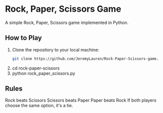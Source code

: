 # Rock, Paper, Scissors Game

A simple Rock, Paper, Scissors game implemented in Python.

## How to Play

1. Clone the repository to your local machine:
   ```bash
   git clone https://github.com/JeremyLauren/Rock-Paper-Scissors-game.git
2. cd rock-paper-scissors
3. python rock_paper_scissors.py

## Rules
Rock beats Scissors
Scissors beats Paper
Paper beats Rock
If both players choose the same option, it's a tie.
